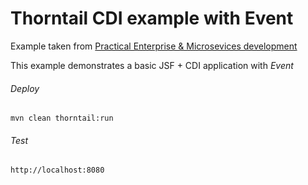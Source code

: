 Thorntail CDI example with Event 
=====================================

Example taken from [Practical Enterprise & Microsevices development](http://www.itbuzzpress.com/ebooks/java-ee-7-development-on-wildfly.html)

This example demonstrates a basic JSF + CDI application with *Event*

###### Deploy
```shell
mvn clean thorntail:run
```
###### Test
```shell
http://localhost:8080 
```
 
  
